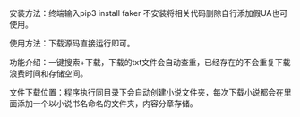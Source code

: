 安装方法：终端输入pip3 install faker
不安装将相关代码删除自行添加假UA也可使用。

使用方法：下载源码直接运行即可。

功能介绍：一键搜索+下载，下载的txt文件会自动查重，已经存在的不会重复下载浪费时间和存储空间。

文件下载位置：程序执行同目录下会自动创建小说文件夹，每次下载小说都会在里面添加一个以小说书名命名的文件夹，内容分章存储。
